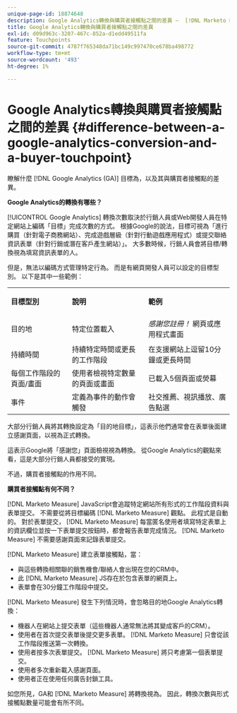 ```yaml
---
unique-page-id: 18874648
description: Google Analytics轉換與購買者接觸點之間的差異 —  [!DNL Marketo Measure]
title: Google Analytics轉換與購買者接觸點之間的差異
exl-id: d09d963c-3207-467c-852a-d1edd49511fa
feature: Touchpoints
source-git-commit: 4787f765348da71bc149c997470ce678ba498772
workflow-type: tm+mt
source-wordcount: '493'
ht-degree: 1%

---
```


# Google Analytics轉換與購買者接觸點之間的差異 {#difference-between-a-google-analytics-conversion-and-a-buyer-touchpoint}

瞭解什麼 [!DNL Google Analytics (GA)] 目標為，以及其與購買者接觸點的差異。

**Google Analytics的轉換有哪些？**

[!UICONTROL Google Analytics] 轉換次數取決於行銷人員或Web開發人員在特定網站上編碼「目標」完成次數的方式。 根據Google的說法，目標可視為「進行購買（針對電子商務網站）、完成遊戲層級（針對行動遊戲應用程式）或提交聯絡資訊表單（針對行銷或潛在客戶產生網站）」。 大多數時候，行銷人員會將目標/轉換視為填寫資訊表單的人。

但是，無法以編碼方式管理特定行為。 而是有網頁開發人員可以設定的目標型別。 以下是其中一些範例：

<table> 
 <colgroup> 
  <col> 
  <col> 
  <col> 
 </colgroup> 
 <tbody> 
  <tr> 
   <td><strong>目標型別</strong></td> 
   <td><p><strong>說明</strong></p></td> 
   <td><strong>範例</strong></td> 
  </tr> 
  <tr> 
   <td><p>目的地</p></td> 
   <td>特定位置載入</td> 
   <td><em>感謝您註冊！</em> 網頁或應用程式畫面</td> 
  </tr> 
  <tr> 
   <td>持續時間</td> 
   <td>持續特定時間或更長的工作階段</td> 
   <td>在支援網站上逗留10分鐘或更長時間</td> 
  </tr> 
  <tr> 
   <td>每個工作階段的頁面/畫面</td> 
   <td>使用者檢視特定數量的頁面或畫面</td> 
   <td>已載入5個頁面或熒幕</td> 
  </tr> 
  <tr> 
   <td>事件</td> 
   <td>定義為事件的動作會觸發</td> 
   <td>社交推薦、視訊播放、廣告點選</td> 
  </tr> 
 </tbody> 
</table>

大部分行銷人員將其轉換設定為「目的地目標」，這表示他們通常會在表單後面建立感謝頁面，以視為正式轉換。

這表示Google將「感謝您」頁面檢視視為轉換。 從Google Analytics的觀點來看，這是大部分行銷人員都接受的實現。

不過，購買者接觸點的作用不同。

**購買者接觸點有何不同？**

[!DNL Marketo Measure] JavaScript會追蹤特定網站所有形式的工作階段資料與表單提交。 不需要從將目標編碼 [!DNL Marketo Measure] 觀點。 此程式是自動的。 對於表單提交， [!DNL Marketo Measure] 每當匿名使用者填寫特定表單上的資訊欄位並按一下表單提交按鈕時，都會報告表單完成情況。 [!DNL Marketo Measure] 不需要感謝頁面來記錄表單提交。

[!DNL Marketo Measure] 建立表單接觸點，當：

* 與這些轉換相關聯的銷售機會/聯絡人會出現在您的CRM中。
* 此 [!DNL Marketo Measure] JS存在於包含表單的網頁上。
* 表單會在30分鐘工作階段中提交。

[!DNL Marketo Measure] 發生下列情況時，會忽略目的地Google Analytics轉換：

* 機器人在網站上提交表單（這些機器人通常無法將其變成客戶的CRM）。
* 使用者在首次提交表單後提交更多表單。 [!DNL Marketo Measure] 只會從該工作階段推送第一次轉換。
* 使用者按多次表單提交。 [!DNL Marketo Measure] 將只考慮第一個表單提交。
* 使用者多次重新載入感謝頁面。
* 使用者正在使用任何廣告封鎖工具。

如您所見，GA和 [!DNL Marketo Measure] 將轉換視為。 因此，轉換次數與形式接觸點數量可能會有所不同。
